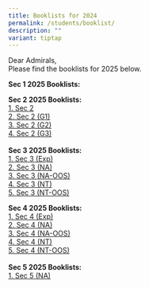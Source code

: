 ```yaml
---
title: Booklists for 2024
permalink: /students/booklist/
description: ""
variant: tiptap
---
```

<p>Dear Admirals,
<br>Please find the booklists for 2025 below.</p>
<p><strong>Sec 1 2025 Booklists:</strong>
</p>
<p></p>
<p><strong>Sec 2 2025 Booklists:</strong>
<br><a href="/files/S2.pdf" rel="noopener nofollow" target="_blank">1. Sec 2</a>
<br><a href="/files/S2__G1_.pdf" rel="noopener nofollow" target="_blank">2. Sec 2 (G1)</a>
<br><a href="/files/S2__G2_.pdf" rel="noopener nofollow" target="_blank">3. Sec 2 (G2)</a>
<br><a href="/files/S2__G3_.pdf" rel="noopener nofollow" target="_blank">4. Sec 2 (G3)</a>
<br>
<br><strong>Sec 3 2025 Booklists:</strong>
<br><a href="/files/S3__EXP_.pdf" rel="noopener nofollow" target="_blank">1. Sec 3 (Exp)</a>
<br><a href="/files/S3__NA_.pdf" rel="noopener nofollow" target="_blank">2. Sec 3 (NA)</a>
<br><a href="/files/S3__NA_OOS_.pdf" rel="noopener nofollow" target="_blank">3. Sec 3 (NA-OOS)</a>
<br><a href="/files/S3__NT_.pdf" rel="noopener nofollow" target="_blank">4. Sec 3 (NT)</a>
<br><a href="/files/S3__NT_OOS_.pdf" rel="noopener nofollow" target="_blank">5. Sec 3 (NT-OOS)</a>
</p>
<p><strong>Sec 4 2025 Booklists:</strong>
<br><a href="/files/S4__EXP_.pdf" rel="noopener nofollow" target="_blank">1. Sec 4 (Exp)</a>
<br><a href="/files/S4__NA_.pdf" rel="noopener nofollow" target="_blank">2. Sec 4 (NA)</a>
<br><a href="/files/S4__NA_OOS_.pdf" rel="noopener nofollow" target="_blank">3. Sec 4 (NA-OOS)</a>
<br><a href="/files/S4__NT_.pdf" rel="noopener nofollow" target="_blank">4. Sec 4 (NT)</a>
<br><a href="/files/S4__NT_OOS_.pdf" rel="noopener nofollow" target="_blank">5. Sec 4 (NT-OOS)</a>
<br>
<br><strong>Sec 5 2025 Booklists:</strong>
<br><a href="/files/S5__NA_.pdf" rel="noopener nofollow" target="_blank">1. Sec 5 (NA)</a>
</p>